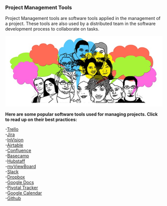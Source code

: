 ### **Project Management Tools**

Project Management tools are software tools applied in the management of a project. These tools are also used by a distributed team in the software development process to collaborate on tasks.

<img src="images/group-1825503_640.jpg" />

<br />

**Here are some popular software tools used for managing projects. Click to read up on their best practices:**

-[Trello](https://help.trello.com/article/734-how-to-use-trello-like-a-pro)
<br />
-[Jira](https://www.idalko.com/jira-workflow-best-practices/)
<br />
-[InVision](https://www.invisionapp.com/inside-design/designing-for-developers/)
<br />
-[Airtable](https://blog.airtable.com/tag/tips-and-tricks/)
<br />
-[Confluence](https://www.atlassian.com/collaboration/confluence-organize-work-in-spaces)
<br />
-[Basecamp](https://basecamp.com/learn)
<br />
-[Hubstaff](https://blog.hubstaff.com/hubstaff-best-practices-guide/)
<br />
-[myViewBoard](https://myviewboard.com/business/tips-tricks-videos-2/)
<br />
-[Slack](https://standuply.com/how-to-use-slack)
<br />
-[Dropbox](https://www.dropbox.com/guide/business)
<br />
-[Google Docs](https://gsuite.google.com/learning-center/tips/collaborate-better/#!/)
<br />
-[Pivotal Tracker](https://www.pivotaltracker.com/help/articles/tracker_top_ten_tips/)
<br />
-[Google Calendar](https://gsuite.google.com/learning-center/tips/calendar/#!/)
<br />
-[Github](https://github.community/)
<br />
